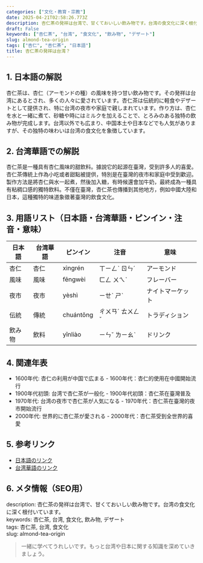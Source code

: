 ```yaml
---
categories: ["文化・教育・宗教"]
date: 2025-04-21T02:58:26.773Z
description: 杏仁茶の発祥は台湾で、甘くておいしい飲み物です。台湾の食文化に深く根付いています。
draft: False
keywords: ["杏仁茶", "台湾", "食文化", "飲み物", "デザート"]
slug: almond-tea-origin
tags: ["杏仁", "杏仁茶", "日本語"]
title: 杏仁茶の発祥は台湾？
---
```




## 1. 日本語の解説  
杏仁茶は、杏仁（アーモンドの種）の風味を持つ甘い飲み物です。その発祥は台湾にあるとされ、多くの人々に愛されています。杏仁茶は伝統的に軽食やデザートとして提供され、特に台湾の夜市や家庭で親しまれています。作り方は、杏仁を水と一緒に煮て、砂糖や時にはミルクを加えることで、とろみのある独特の飲み物が完成します。台湾以外でも広まり、中国本土や日本などでも人気がありますが、その独特の味わいは台湾の食文化を象徴しています。

## 2. 台湾華語での解説  
杏仁茶是一種具有杏仁風味的甜飲料。據說它的起源在臺灣，受到許多人的喜愛。杏仁茶傳統上作為小吃或者甜點被提供，特別是在臺灣的夜市和家庭中受到歡迎。製作方法是將杏仁與水一起煮，然後加入糖，有時候還會加牛奶，最終成為一種具有粘稠口感的獨特飲料。不僅在臺灣，杏仁茶也傳播到其他地方，例如中國大陸和日本，這種獨特的味道象徵著臺灣的飲食文化。

## 3. 用語リスト（日本語・台湾華語・ピンイン・注音・意味）  
| 日本語 | 台湾華語 | ピンイン | 注音 | 意味 |
| ------- | -------- | -------- | ---- | ---- |
| 杏仁 | 杏仁 | xìngrén | ㄒㄧㄥˋ ㄖㄣˊ | アーモンド |
| 風味 | 風味 | fēngwèi | ㄈㄥ ㄨㄟˋ | フレーバー |
| 夜市 | 夜市 | yèshì | ㄧㄝˋ ㄕˋ | ナイトマーケット |
| 伝統 | 傳統 | chuántǒng | ㄔㄨㄢˊ ㄊㄨㄥˇ | トラディション |
| 飲み物 | 飲料 | yǐnliào | ㄧㄣˇ ㄌㄧㄠˋ | ドリンク |

## 4. 関連年表  
- 1600年代: 杏仁の利用が中国で広まる - 1600年代：杏仁的使用在中國開始流行  
- 1900年代初頭: 台湾で杏仁茶が一般化 - 1900年代初頭：杏仁茶在臺灣普及  
- 1970年代: 台湾の夜市で杏仁茶が人気になる - 1970年代：杏仁茶在臺灣的夜市開始流行  
- 2000年代: 世界的に杏仁茶が愛される - 2000年代：杏仁茶受到全世界的喜愛  

## 5. 参考リンク  
- [日本語のリンク](https://www.ryouriren.jp/recipe/252/)
- [台湾華語のリンク](https://taiwan.net.tw/m1.aspx?sNo=0001019&key=杏仁茶)

## 6. メタ情報（SEO用）  
description: 杏仁茶の発祥は台湾で、甘くておいしい飲み物です。台湾の食文化に深く根付いています。  
keywords: 杏仁茶, 台湾, 食文化, 飲み物, デザート  
tags: 杏仁茶, 台湾, 食文化  
slug: almond-tea-origin

> 一緒に学べてうれしいです。もっと台湾や日本に関する知識を深めていきましょう。